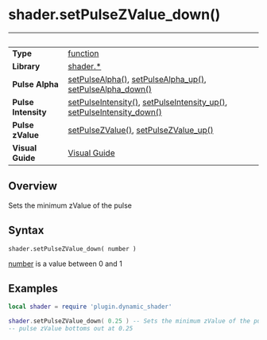 # shader.setPulseZValue_down()

|                      | &nbsp; 
| -------------------- | ---------------------------------------------------------------
| __Type__             | [function](http://docs.coronalabs.com/api/type/Function.html)
| __Library__          | [shader.*](README.md)
| __Pulse Alpha__      | [setPulseAlpha()](setPulseAlpha.markdown), [setPulseAlpha_up()](setPulseAlpha_up.markdown), [setPulseAlpha_down()](setPulseAlpha_down.markdown)
| __Pulse Intensity__  |[setPulseIntensity()](setPulseIntensity.markdown), [setPulseIntensity_up()](setPulseIntensity_up.markdown), [setPulseIntensity_down()](setPulseIntensity_down.markdown)
| __Pulse zValue__     |[setPulseZValue()](setPulseZValue.markdown), [setPulseZValue_up()](setPulseZValue_up.markdown)
| __Visual Guide__     | [Visual Guide](http://dynamicshader.com/)


## Overview

Sets the minimum zValue of the pulse


## Syntax

	shader.setPulseZValue_down( number )

[number](https://docs.coronalabs.com/api/type/Number.html) is a value between 0 and 1

## Examples

``````lua
local shader = require 'plugin.dynamic_shader'

shader.setPulseZValue_down( 0.25 ) -- Sets the minimum zValue of the pulse
-- pulse zValue bottoms out at 0.25

``````
